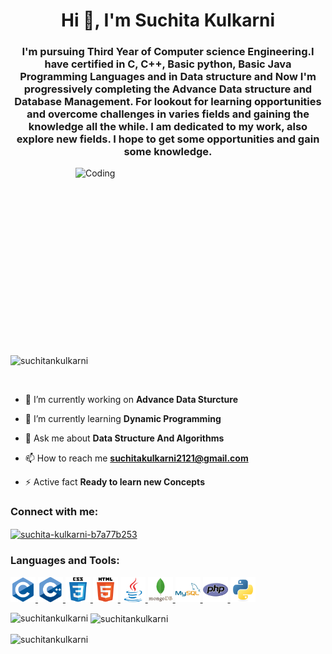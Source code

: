 <h1 align="center">Hi 👋, I'm Suchita Kulkarni</h1>
<h3 align="center">I'm pursuing Third Year of Computer science Engineering.I have certified in C, C++, Basic python, Basic Java Programming Languages and in Data structure and Now I'm progressively completing the Advance Data structure and Database Management. For lookout for learning opportunities and overcome challenges in varies fields and gaining the knowledge all the while. I am dedicated to my work, also explore new fields. I hope to get some opportunities and gain some knowledge.</h3>

<img align="right" alt="Coding" height = "300" width="400" src="https://images.lemonly.com/wp-content/uploads/2018/08/07150313/Homebase_Thumb_v01.gif">
<p align="left"> <img src="https://komarev.com/ghpvc/?username=suchitankulkarni&label=Profile%20views&color=0e75b6&style=flat" alt="suchitankulkarni" /> </p>

<p align="left"> <a href="https://twitter.com/" target="blank"><img src="https://img.shields.io/twitter/follow/?logo=twitter&style=for-the-badge" alt="" /></a> </p>

- 🔭 I’m currently working on **Advance Data Sturcture**

- 🌱 I’m currently learning **Dynamic Programming**

- 💬 Ask me about **Data Structure And Algorithms**

- 📫 How to reach me **suchitakulkarni2121@gmail.com**

- ⚡ Active fact **Ready to learn new Concepts**

<h3 align="left">Connect with me:</h3>
<p align="left">
<a href="https://linkedin.com/in/suchita-kulkarni-b7a77b253" target="blank"><img align="center" src="https://raw.githubusercontent.com/rahuldkjain/github-profile-readme-generator/master/src/images/icons/Social/linked-in-alt.svg" alt="suchita-kulkarni-b7a77b253" height="30" width="40" /></a>
</p>

<h3 align="left">Languages and Tools:</h3>
<p align="left"> <a href="https://www.cprogramming.com/" target="_blank" rel="noreferrer"> <img src="https://raw.githubusercontent.com/devicons/devicon/master/icons/c/c-original.svg" alt="c" width="40" height="40"/> </a> <a href="https://www.w3schools.com/cpp/" target="_blank" rel="noreferrer"> <img src="https://raw.githubusercontent.com/devicons/devicon/master/icons/cplusplus/cplusplus-original.svg" alt="cplusplus" width="40" height="40"/> </a> <a href="https://www.w3schools.com/css/" target="_blank" rel="noreferrer"> <img src="https://raw.githubusercontent.com/devicons/devicon/master/icons/css3/css3-original-wordmark.svg" alt="css3" width="40" height="40"/> </a> <a href="https://www.w3.org/html/" target="_blank" rel="noreferrer"> <img src="https://raw.githubusercontent.com/devicons/devicon/master/icons/html5/html5-original-wordmark.svg" alt="html5" width="40" height="40"/> </a> <a href="https://www.java.com" target="_blank" rel="noreferrer"> <img src="https://raw.githubusercontent.com/devicons/devicon/master/icons/java/java-original.svg" alt="java" width="40" height="40"/> </a> <a href="https://www.mongodb.com/" target="_blank" rel="noreferrer"> <img src="https://raw.githubusercontent.com/devicons/devicon/master/icons/mongodb/mongodb-original-wordmark.svg" alt="mongodb" width="40" height="40"/> </a> <a href="https://www.mysql.com/" target="_blank" rel="noreferrer"> <img src="https://raw.githubusercontent.com/devicons/devicon/master/icons/mysql/mysql-original-wordmark.svg" alt="mysql" width="40" height="40"/> </a> <a href="https://www.php.net" target="_blank" rel="noreferrer"> <img src="https://raw.githubusercontent.com/devicons/devicon/master/icons/php/php-original.svg" alt="php" width="40" height="40"/> </a> <a href="https://www.python.org" target="_blank" rel="noreferrer"> <img src="https://raw.githubusercontent.com/devicons/devicon/master/icons/python/python-original.svg" alt="python" width="40" height="40"/> </a> </p>

<p><img align="left" src="https://github-readme-stats.vercel.app/api/top-langs?username=suchitankulkarni&show_icons=true&locale=en&layout=compact" alt="suchitankulkarni" /></p>

<p>&nbsp;<img align="center" src="https://github-readme-stats.vercel.app/api?username=suchitankulkarni&show_icons=true&locale=en" alt="suchitankulkarni" /></p>

<p><img align="center" src="https://github-readme-streak-stats.herokuapp.com/?user=suchitankulkarni&" alt="suchitankulkarni" /></p>
